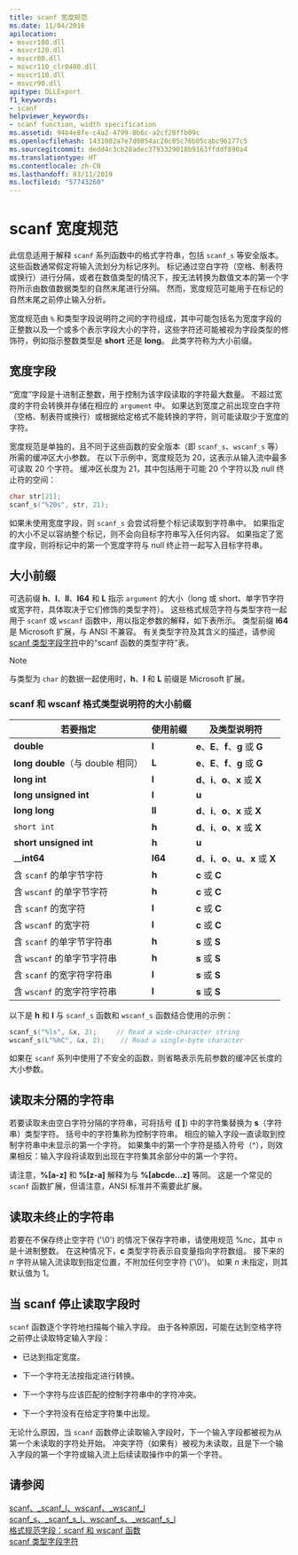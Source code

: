 ```yaml
---
title: scanf 宽度规范
ms.date: 11/04/2016
apilocation:
- msvcr100.dll
- msvcr120.dll
- msvcr80.dll
- msvcr110_clr0400.dll
- msvcr110.dll
- msvcr90.dll
apitype: DLLExport
f1_keywords:
- scanf
helpviewer_keywords:
- scanf function, width specification
ms.assetid: 94b4e8fe-c4a2-4799-8b6c-a2cf28ffb09c
ms.openlocfilehash: 1431002a7e7d0054ac20c05c76b05cabc96177c5
ms.sourcegitcommit: dedd4c3cb28adec3793329018b9163ffddf890a4
ms.translationtype: HT
ms.contentlocale: zh-CN
ms.lasthandoff: 03/11/2019
ms.locfileid: "57743260"
---
```

# <a name="scanf-width-specification"></a>scanf 宽度规范

此信息适用于解释 `scanf` 系列函数中的格式字符串，包括 `scanf_s` 等安全版本。 这些函数通常假定将输入流划分为标记序列。 标记通过空白字符（空格、制表符或换行）进行分隔，或者在数值类型的情况下，按无法转换为数值文本的第一个字符所示由数值数据类型的自然末尾进行分隔。 然而，宽度规范可能用于在标记的自然末尾之前停止输入分析。

宽度规范由 `%` 和类型字段说明符之间的字符组成，其中可能包括名为宽度字段的正整数以及一个或多个表示字段大小的字符，这些字符还可能被视为字段类型的修饰符，例如指示整数类型是 **short** 还是 **long**。 此类字符称为大小前缀。

## <a name="the-width-field"></a>宽度字段

“宽度”字段是十进制正整数，用于控制为该字段读取的字符最大数量。 不超过宽度的字符会转换并存储在相应的 `argument` 中。 如果达到宽度之前出现空白字符（空格、制表符或换行）或根据给定格式不能转换的字符，则可能读取少于宽度的字符。

宽度规范是单独的，且不同于这些函数的安全版本（即 `scanf_s`、`wscanf_s` 等）所需的缓冲区大小参数。 在以下示例中，宽度规范为 20，这表示从输入流中最多可读取 20 个字符。 缓冲区长度为 21，其中包括用于可能 20 个字符以及 null 终止符的空间：

```C
char str[21];
scanf_s("%20s", str, 21);
```

如果未使用宽度字段，则 `scanf_s` 会尝试将整个标记读取到字符串中。 如果指定的大小不足以容纳整个标记，则不会向目标字符串写入任何内容。 如果指定了宽度字段，则将标记中的第一个宽度字符与 null 终止符一起写入目标字符串。

## <a name="the-size-prefix"></a>大小前缀

可选前缀 **h**、**l**、**ll**、**I64** 和 **L** 指示 `argument` 的大小（long 或 short、单字节字符或宽字符，具体取决于它们修饰的类型字符）。 这些格式规范字符与类型字符一起用于 `scanf` 或 `wscanf` 函数中，用以指定参数的解释，如下表所示。 类型前缀 **I64** 是 Microsoft 扩展，与 ANSI 不兼容。 有关类型字符及其含义的描述，请参阅 [scanf 类型字段字符](../c-runtime-library/scanf-type-field-characters.md)中的“scanf 函数的类型字符”表。

> [!NOTE]
> 与类型为 `char` 的数据一起使用时，**h**、**l** 和 **L** 前缀是 Microsoft 扩展。

### <a name="size-prefixes-for-scanf-and-wscanf-format-type-specifiers"></a>scanf 和 wscanf 格式类型说明符的大小前缀

|若要指定|使用前缀|及类型说明符|
|----------------|----------------|-------------------------|
|**double**|**l**|**e**、**E**、**f**、**g** 或 **G**|
|**long double**（与 double 相同）|**L**|**e**、**E**、**f**、**g** 或 **G**|
|**long int**|**l**|**d**、**i**、**o**、**x** 或 **X**|
|**long unsigned int**|**l**|**u**|
|**long long**|**ll**|**d**、**i**、**o**、**x** 或 **X**|
|`short int`|**h**|**d**、**i**、**o**、**x** 或 **X**|
|**short unsigned int**|**h**|**u**|
|__**int64**|**I64**|**d**、**i**、**o**、**u**、**x** 或 **X**|
|含 `scanf` 的单字节字符|**h**|**c** 或 **C**|
|含 `wscanf` 的单字节字符|**h**|**c** 或 **C**|
|含 `scanf` 的宽字符|**l**|**c** 或 **C**|
|含 `wscanf` 的宽字符|**l**|**c** 或 **C**|
|含 `scanf` 的单字节字符串|**h**|**s** 或 **S**|
|含 `wscanf` 的单字节字符串|**h**|**s** 或 **S**|
|含 `scanf` 的宽字符字符串|**l**|**s** 或 **S**|
|含 `wscanf` 的宽字符字符串|**l**|**s** 或 **S**|

以下是 **h** 和 **l** 与 `scanf_s` 函数和 `wscanf_s` 函数结合使用的示例：

```C
scanf_s("%ls", &x, 2);     // Read a wide-character string
wscanf_s(L"%hC", &x, 2);    // Read a single-byte character
```

如果在 `scanf` 系列中使用了不安全的函数，则省略表示先前参数的缓冲区长度的大小参数。

## <a name="reading-undelimited-strings"></a>读取未分隔的字符串

若要读取未由空白字符分隔的字符串，可将括号 (**[ ]**) 中的字符集替换为 **s**（字符串）类型字符。 括号中的字符集称为控制字符串。 相应的输入字段一直读取到控制字符串中未显示的第一个字符。 如果集中的第一个字符是插入符号（^），则效果相反：输入字段将读取到出现在字符集其余部分中的第一个字符。

请注意，**%[a-z]** 和 **%[z-a]** 解释为与 **%[abcde...z]** 等同。 这是一个常见的 `scanf` 函数扩展，但请注意，ANSI 标准并不需要此扩展。

## <a name="reading-unterminated-strings"></a>读取未终止的字符串

若要在不保存终止空字符 ('\0') 的情况下保存字符串，请使用规范 %<em>n</em>c，其中 n 是十进制整数。 在这种情况下，**c** 类型字符表示自变量指向字符数组。 接下来的 *n* 字符从输入流读取到指定位置，不附加任何空字符 ('\0')。 如果 *n* 未指定，则其默认值为 1。

## <a name="when-scanf-stops-reading-a-field"></a>当 scanf 停止读取字段时

`scanf` 函数逐个字符地扫描每个输入字段。 由于各种原因，可能在达到空格字符之前停止读取特定输入字段：

- 已达到指定宽度。

- 下一个字符无法按指定进行转换。

- 下一个字符与应该匹配的控制字符串中的字符冲突。

- 下一个字符没有在给定字符集中出现。

无论什么原因，当 `scanf` 函数停止读取输入字段时，下一个输入字段都被视为从第一个未读取的字符处开始。 冲突字符（如果有）被视为未读取，且是下一个输入字段的第一个字符或输入流上后续读取操作中的第一个字符。

## <a name="see-also"></a>请参阅

[scanf、_scanf_l、wscanf、_wscanf_l](../c-runtime-library/reference/scanf-scanf-l-wscanf-wscanf-l.md)<br/>
[scanf_s、_scanf_s_l、wscanf_s、_wscanf_s_l](../c-runtime-library/reference/scanf-s-scanf-s-l-wscanf-s-wscanf-s-l.md)<br/>
[格式规范字段：scanf 和 wscanf 函数](../c-runtime-library/format-specification-fields-scanf-and-wscanf-functions.md)<br/>
[scanf 类型字段字符](../c-runtime-library/scanf-type-field-characters.md)<br/>
